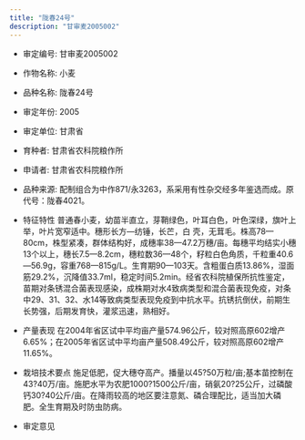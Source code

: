 ```yaml
---
title: "陇春24号"
description: "甘审麦2005002"
---
```

* 审定编号:  甘审麦2005002

*  作物名称:  小麦

*  品种名称:  陇春24号

*  审定年份:  2005

*  审定单位:  甘肃省

* 育种者:  甘肃省农科院粮作所

*  申请者:  甘肃省农科院粮作所

*  品种来源:  配制组合为中作871/永3263，系采用有性杂交经多年鉴选而成。原代号：陇春4021。

*  特征特性
普通春小麦，幼苗半直立，芽鞘绿色，叶耳白色，叶色深绿，旗叶上举，叶片宽窄适中。穗形长方—纺锤，长芒，白 壳，无茸毛。株高78—80cm，株型紧凑，群体结构好，成穗率38—47.2万穗/亩。每穗平均结实小穗13个以上，穗长7.5—8.2cm，穗粒数36—48个，籽粒白色角质，千粒重40.6—56.9g，容重768—815g/L。生育期90—103天。含粗蛋白质13.86%，湿面筋29.2%，沉降值33.7ml，稳定时间5.2min。经省农科院植保所抗性鉴定，苗期对条锈混合菌表现感染，成株期对水4致病类型和混合菌表现免疫，对条中29、31、32、水14等致病类型表现免疫到中抗水平。抗锈抗倒伏，前期生长势强，后期发育快，灌浆迅速，熟相好。

*  产量表现
在2004年省区试中平均亩产量574.96公斤，较对照高原602增产6.65%；在2005年省区试中平均亩产量508.49公斤，较对照高原602增产11.65%。

*  栽培技术要点
施足低肥，促大穗夺高产。播量以45?50万粒/亩;基本苗控制在43?40万/亩。施肥水平为农肥1000?1500公斤/亩，硝氨20?25公斤，过磷酸钙30?40公斤/亩。在降雨较高的地区要注意氮、磷合理配比，适当加大磷肥。全生育期及时防虫防病。

*  审定意见

